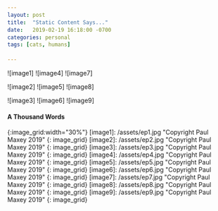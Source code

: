 ```yaml
---
layout: post
title:  "Static Content Says..."
date:   2019-02-19 16:18:00 -0700
categories: personal
tags: [cats, humans]

---
```


![image1] ![image4] ![image7]

![image2] ![image5] ![image8]

![image3] ![image6] ![image9]



  

#### A Thousand Words

{:image_grid:width="30%"}
[image1]: /assets/ep1.jpg "Copyright Paul Maxey 2019"
{: image_grid}
[image2]: /assets/ep2.jpg "Copyright Paul Maxey 2019"
{: image_grid}
[image3]: /assets/ep3.jpg "Copyright Paul Maxey 2019"
{: image_grid}
[image4]: /assets/ep4.jpg "Copyright Paul Maxey 2019"
{: image_grid}
[image5]: /assets/ep5.jpg "Copyright Paul Maxey 2019"
{: image_grid}
[image6]: /assets/ep6.jpg "Copyright Paul Maxey 2019"
{: image_grid}
[image7]: /assets/ep7.jpg "Copyright Paul Maxey 2019"
{: image_grid}
[image8]: /assets/ep8.jpg "Copyright Paul Maxey 2019"
{: image_grid}
[image9]: /assets/ep9.jpg "Copyright Paul Maxey 2019"
{: image_grid}


